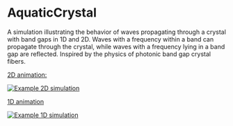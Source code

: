 # AquaticCrystal

A simulation illustrating the behavior of waves propagating through a crystal with band gaps in 1D and 2D. 
Waves with a frequency within a band can propagate through the crystal, while waves with a frequency lying in a band gap are reflected.
Inspired by the physics of photonic band gap crystal fibers.

[2D animation:](https://www.youtube.com/watch?v=x6GVuuI3w0I)

[![Example 2D simulation](https://img.youtube.com/vi/x6GVuuI3w0I/0.jpg)](https://www.youtube.com/watch?v=x6GVuuI3w0I)


[1D animation](https://www.youtube.com/watch?v=TgXUA8fIOEU)

[![Example 1D simulation](https://img.youtube.com/vi/TgXUA8fIOEU/0.jpg)](https://www.youtube.com/watch?v=TgXUA8fIOEU)
